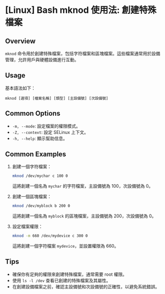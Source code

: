 # [Linux] Bash mknod 使用法: 創建特殊檔案

## Overview
`mknod` 命令用於創建特殊檔案，包括字符檔案和區塊檔案。這些檔案通常用於設備管理，允許用戶與硬體設備進行互動。

## Usage
基本語法如下：
```
mknod [選項] [檔案名稱] [類型] [主設備號] [次設備號]
```

## Common Options
- `-m, --mode`: 設定檔案的權限模式。
- `-Z, --context`: 設定 SELinux 上下文。
- `-h, --help`: 顯示幫助信息。

## Common Examples
1. 創建一個字符檔案：
   ```bash
   mknod /dev/mychar c 100 0
   ```
   這將創建一個名為 `mychar` 的字符檔案，主設備號為 100，次設備號為 0。

2. 創建一個區塊檔案：
   ```bash
   mknod /dev/myblock b 200 0
   ```
   這將創建一個名為 `myblock` 的區塊檔案，主設備號為 200，次設備號為 0。

3. 設定檔案權限：
   ```bash
   mknod -m 660 /dev/mydevice c 300 0
   ```
   這將創建一個字符檔案 `mydevice`，並設置權限為 660。

## Tips
- 確保你有足夠的權限來創建特殊檔案，通常需要 root 權限。
- 使用 `ls -l /dev` 查看已創建的特殊檔案及其屬性。
- 在創建設備檔案之前，確認主設備號和次設備號的正確性，以避免系統錯誤。